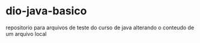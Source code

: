 # dio-java-basico
repositorio para arquivos de teste do curso de java
alterando o conteudo de um arquivo local